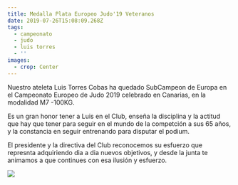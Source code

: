 ```yaml
---
title: Medalla Plata Europeo Judo'19 Veteranos
date: 2019-07-26T15:08:09.268Z
tags:
  - campeonato
  - judo
  - luis torres
  - ''
images:
  - crop: Center
---
```

Nuestro ateleta Luis Torres Cobas ha quedado SubCampeon de Europa en el Campeonato Europeo de Judo 2019 celebrado en Canarias, en la modalidad M7 -100KG.

Es un gran honor tener a Luis en el Club, enseña la disciplina y la actitud que hay que tener para seguir en el mundo de la competción a sus 65 años, y la constancia en seguir entrenando para disputar el podium.

El presidente y la directiva del Club reconocemos su esfuerzo que represnta adquiriendo dia a dia nuevos objetivos, y desde la junta te animamos a que continues con esa ilusión y esfuerzo.

![](/media/photo_2019-08-08_17-17-53.jpg)
